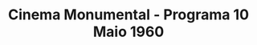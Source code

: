 ---
ref: sol-111-0002
title: "Cinema Monumental - Programa 10 Maio 1960"
author_name: ["unknown author"]
publisher: ["Cinema Monumental"]
year: "y1960"
origin: Portugal
formats: ["programme"]
disciplines: ["graphic-design", illustration, typography]
tags: [direct color, cinema, halftone]
layout: artifact
status: ["scan"]
published: true
image_count: 2
date_added: 2023-06-18
batch:
---